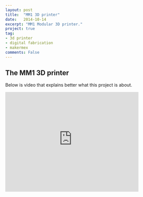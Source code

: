 ```yaml
---
layout: post
title:  "MM1 3D printer"
date:   2014-10-14
excerpt: "MM1 Modular 3D printer."
project: true
tag:
- 3d printer
- digital fabrication
- makermex
comments: False
---
```


## The MM1 3D printer

Below is video that explains better what this project is about.

<iframe width="420" height="315" src="https://v.kickstarter.com/1601084977_4aaac1c71eb1b318b0a02a4e879db0a43c44897e/projects/1229328/video-447260-h264_high.mp4" frameborder="0" allowfullscreen></iframe>
